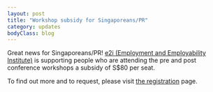 ```yaml
---
layout: post
title: "Workshop subsidy for Singaporeans/PR"
category: updates
bodyClass: blog
---
```


Great news for Singaporeans/PR! [e2i (Employment and Employability Institute)](https://e2i.com.sg) is supporting people who are attending the pre and post conference workshops a subsidy of S$80 per seat.

To find out more and to request, please visit [the registration](/tickets.html#support) page.
